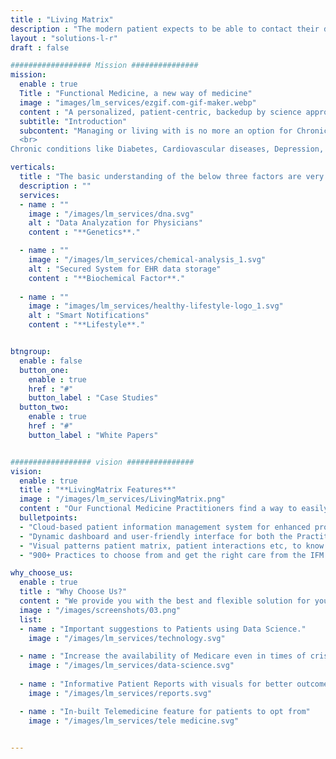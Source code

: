 ```yaml
---
title : "Living Matrix"
description : "The modern patient expects to be able to contact their doctor 24/7 a day and clinicians can now use telemedicine to monetize remote assistance."
layout : "solutions-l-r"
draft : false

################## Mission ###############
mission:
  enable : true
  Title : "Functional Medicine, a new way of medicine"
  image : "images/lm_services/ezgif.com-gif-maker.webp" 
  content : "A personalized, patient-centric, backedup by science approach to health that helps the Practitioners to treat patients for the root cause and not only the symptoms of a disease to achieve optimal health."
  subtitle: "Introduction"
  subcontent: "Managing or living with is no more an option for Chronic Health Conditions. Taking the Functional Medicine way to treat not only the symptoms but also the underlying root cause of the illness. Unlike the traditional medicine, functional medicine Practitioners find it more reliable and can relate to more real-time problems their patients are facing in their day to day life with their chronic illness. 
  <br>
Chronic conditions like Diabetes, Cardiovascular diseases, Depression, and many more can be suppressed for sometime but cannot be eliminated from your life. All that a doctor can say is You have to live with it. But not anymore."

verticals:
  title : "The basic understanding of the below three factors are very essential in Functional Medicine"
  description : ""
  services:
  - name : ""
    image : "/images/lm_services/dna.svg"  
    alt : "Data Analyzation for Physicians"
    content : "**Genetics**."

  - name : ""
    image : "/images/lm_services/chemical-analysis_1.svg"  
    alt : "Secured System for EHR data storage"
    content : "**Biochemical Factor**."
    
  - name : ""
    image : "images/lm_services/healthy-lifestyle-logo_1.svg"  
    alt : "Smart Notifications"
    content : "**Lifestyle**."


btngroup:
  enable : false
  button_one:
    enable : true
    href : "#"
    button_label : "Case Studies"
  button_two:
    enable : true
    href : "#"
    button_label : "White Papers"


################## vision ###############
vision:
  enable : true
  title : "**LivingMatrix Features**"
  image : "/images/lm_services/LivingMatrix.png"  
  content : "Our Functional Medicine Practitioners find a way to easily carry on with your life without feeling like a patient and the need to extensive care. A very few changes in your lifestyle and daily habits can be the all round solution for many illnesses."
  bulletpoints:
  - "Cloud-based patient information management system for enhanced process and for better patient care"
  - "Dynamic dashboard and user-friendly interface for both the Practitioners & Patients."
  - "Visual patterns patient matrix, patient interactions etc, to know the current health status of the patient."
  - "900+ Practices to choose from and get the right care from the IFM certified Practitioners.."

why_choose_us:
  enable : true
  title : "Why Choose Us?"
  content : "We provide you with the best and flexible solution for your software ideas!"
  image : "/images/screenshots/03.png" 
  list:
  - name : "Important suggestions to Patients using Data Science."
    image : "/images/lm_services/technology.svg"  

  - name : "Increase the availability of Medicare even in times of crisis."
    image : "/images/lm_services/data-science.svg"  
      
  - name : "Informative Patient Reports with visuals for better outcome."
    image : "/images/lm_services/reports.svg"  

  - name : "In-built Telemedicine feature for patients to opt from"
    image : "/images/lm_services/tele medicine.svg"  


---
```

